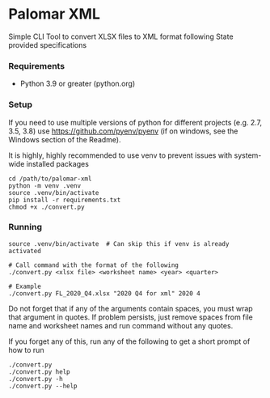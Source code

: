 # Palomar XML

Simple CLI Tool to convert XLSX files to XML format following State provided specifications

### Requirements

* Python 3.9 or greater (python.org)

### Setup

If you need to use multiple versions of python for different projects (e.g. 2.7, 3.5, 3.8) use https://github.com/pyenv/pyenv (if on windows, see the Windows section of the Readme).

It is highly, highly recommended to use venv to prevent issues with system-wide installed packages

```
cd /path/to/palomar-xml
python -m venv .venv
source .venv/bin/activate
pip install -r requirements.txt
chmod +x ./convert.py
```

### Running

```
source .venv/bin/activate  # Can skip this if venv is already activated

# Call command with the format of the following
./convert.py <xlsx file> <worksheet name> <year> <quarter>

# Example
./convert.py FL_2020_Q4.xlsx "2020 Q4 for xml" 2020 4
```



Do not forget that if any of the arguments contain spaces, you must wrap that argument in quotes. If problem persists, just remove spaces from file name and worksheet names and run command without any quotes.

If you forget any of this, run any of the following to get a short prompt of how to run

```
./convert.py
./convert.py help
./convert.py -h
./convert.py --help
```
